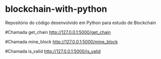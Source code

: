 # blockchain-with-python
Repositório do código desenvolvido em Python para estudo de Blockchain

#Chamada get_chain
http://127.0.0.1:5000/get_chain

#Chamada mine_block
http://127.0.0.1:5000/mine_block

#Chamada is_valid
http://127.0.0.1:5000/is_valid